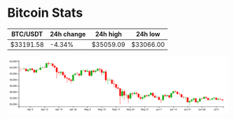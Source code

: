 # Bitcoin Stats

BTC/USDT|24h change|24h high|24h low|
|---|---|---|---|
|$33191.58|-4.34%|$35059.09|$33066.00|

<img src="./chart.svg">
